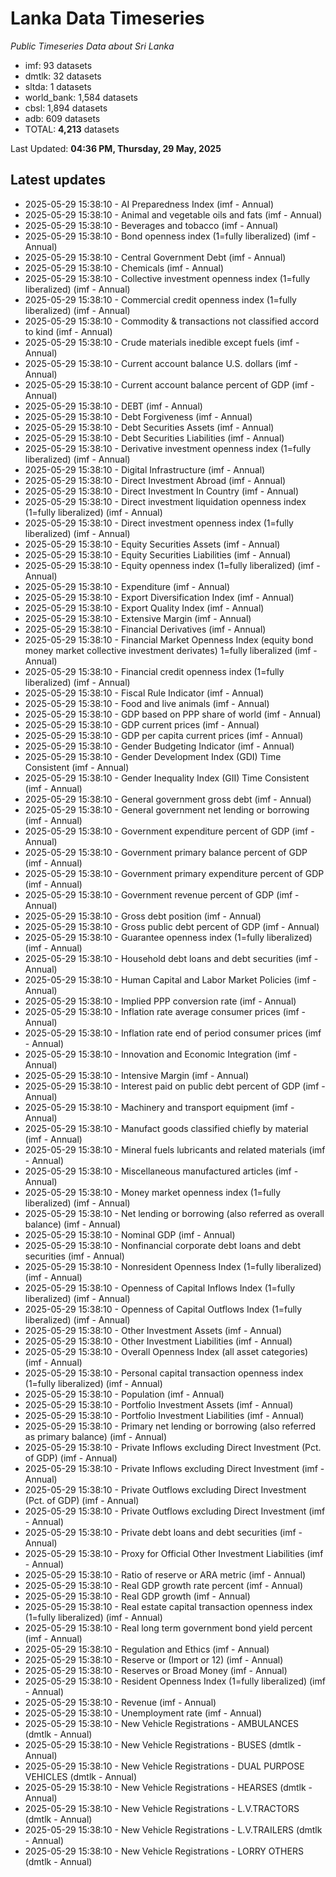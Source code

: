 # Lanka Data Timeseries
*Public Timeseries Data about Sri Lanka*

* imf: 93 datasets
* dmtlk: 32 datasets
* sltda: 1 datasets
* world_bank: 1,584 datasets
* cbsl: 1,894 datasets
* adb: 609 datasets
* TOTAL: **4,213** datasets

Last Updated: **04:36 PM, Thursday, 29 May, 2025**

## Latest updates

* 2025-05-29 15:38:10 - AI Preparedness Index (imf - Annual)
* 2025-05-29 15:38:10 - Animal and vegetable oils and fats (imf - Annual)
* 2025-05-29 15:38:10 - Beverages and tobacco (imf - Annual)
* 2025-05-29 15:38:10 - Bond openness index (1=fully liberalized) (imf - Annual)
* 2025-05-29 15:38:10 - Central Government Debt (imf - Annual)
* 2025-05-29 15:38:10 - Chemicals (imf - Annual)
* 2025-05-29 15:38:10 - Collective investment openness index (1=fully liberalized) (imf - Annual)
* 2025-05-29 15:38:10 - Commercial credit openness index (1=fully liberalized) (imf - Annual)
* 2025-05-29 15:38:10 - Commodity & transactions not classified accord to kind (imf - Annual)
* 2025-05-29 15:38:10 - Crude materials inedible except fuels (imf - Annual)
* 2025-05-29 15:38:10 - Current account balance U.S. dollars (imf - Annual)
* 2025-05-29 15:38:10 - Current account balance percent of GDP (imf - Annual)
* 2025-05-29 15:38:10 - DEBT (imf - Annual)
* 2025-05-29 15:38:10 - Debt Forgiveness (imf - Annual)
* 2025-05-29 15:38:10 - Debt Securities Assets (imf - Annual)
* 2025-05-29 15:38:10 - Debt Securities Liabilities (imf - Annual)
* 2025-05-29 15:38:10 - Derivative investment openness index (1=fully liberalized) (imf - Annual)
* 2025-05-29 15:38:10 - Digital Infrastructure (imf - Annual)
* 2025-05-29 15:38:10 - Direct Investment Abroad (imf - Annual)
* 2025-05-29 15:38:10 - Direct Investment In Country (imf - Annual)
* 2025-05-29 15:38:10 - Direct investment liquidation openness index (1=fully liberalized) (imf - Annual)
* 2025-05-29 15:38:10 - Direct investment openness index (1=fully liberalized) (imf - Annual)
* 2025-05-29 15:38:10 - Equity Securities Assets (imf - Annual)
* 2025-05-29 15:38:10 - Equity Securities Liabilities (imf - Annual)
* 2025-05-29 15:38:10 - Equity openness index (1=fully liberalized) (imf - Annual)
* 2025-05-29 15:38:10 - Expenditure (imf - Annual)
* 2025-05-29 15:38:10 - Export Diversification Index (imf - Annual)
* 2025-05-29 15:38:10 - Export Quality Index (imf - Annual)
* 2025-05-29 15:38:10 - Extensive Margin (imf - Annual)
* 2025-05-29 15:38:10 - Financial Derivatives (imf - Annual)
* 2025-05-29 15:38:10 - Financial Market Openness Index (equity bond money market collective investment derivates) 1=fully liberalized (imf - Annual)
* 2025-05-29 15:38:10 - Financial credit openness index (1=fully liberalized) (imf - Annual)
* 2025-05-29 15:38:10 - Fiscal Rule Indicator (imf - Annual)
* 2025-05-29 15:38:10 - Food and live animals (imf - Annual)
* 2025-05-29 15:38:10 - GDP based on PPP share of world (imf - Annual)
* 2025-05-29 15:38:10 - GDP current prices (imf - Annual)
* 2025-05-29 15:38:10 - GDP per capita current prices (imf - Annual)
* 2025-05-29 15:38:10 - Gender Budgeting Indicator (imf - Annual)
* 2025-05-29 15:38:10 - Gender Development Index (GDI) Time Consistent (imf - Annual)
* 2025-05-29 15:38:10 - Gender Inequality Index (GII) Time Consistent (imf - Annual)
* 2025-05-29 15:38:10 - General government gross debt (imf - Annual)
* 2025-05-29 15:38:10 - General government net lending or borrowing (imf - Annual)
* 2025-05-29 15:38:10 - Government expenditure percent of GDP (imf - Annual)
* 2025-05-29 15:38:10 - Government primary balance percent of GDP (imf - Annual)
* 2025-05-29 15:38:10 - Government primary expenditure percent of GDP (imf - Annual)
* 2025-05-29 15:38:10 - Government revenue percent of GDP (imf - Annual)
* 2025-05-29 15:38:10 - Gross debt position (imf - Annual)
* 2025-05-29 15:38:10 - Gross public debt percent of GDP (imf - Annual)
* 2025-05-29 15:38:10 - Guarantee openness index (1=fully liberalized) (imf - Annual)
* 2025-05-29 15:38:10 - Household debt loans and debt securities (imf - Annual)
* 2025-05-29 15:38:10 - Human Capital and Labor Market Policies (imf - Annual)
* 2025-05-29 15:38:10 - Implied PPP conversion rate (imf - Annual)
* 2025-05-29 15:38:10 - Inflation rate average consumer prices (imf - Annual)
* 2025-05-29 15:38:10 - Inflation rate end of period consumer prices (imf - Annual)
* 2025-05-29 15:38:10 - Innovation and Economic Integration (imf - Annual)
* 2025-05-29 15:38:10 - Intensive Margin (imf - Annual)
* 2025-05-29 15:38:10 - Interest paid on public debt percent of GDP (imf - Annual)
* 2025-05-29 15:38:10 - Machinery and transport equipment (imf - Annual)
* 2025-05-29 15:38:10 - Manufact goods classified chiefly by material (imf - Annual)
* 2025-05-29 15:38:10 - Mineral fuels lubricants and related materials (imf - Annual)
* 2025-05-29 15:38:10 - Miscellaneous manufactured articles (imf - Annual)
* 2025-05-29 15:38:10 - Money market openness index (1=fully liberalized) (imf - Annual)
* 2025-05-29 15:38:10 - Net lending or borrowing (also referred as overall balance) (imf - Annual)
* 2025-05-29 15:38:10 - Nominal GDP (imf - Annual)
* 2025-05-29 15:38:10 - Nonfinancial corporate debt loans and debt securities (imf - Annual)
* 2025-05-29 15:38:10 - Nonresident Openness Index (1=fully liberalized) (imf - Annual)
* 2025-05-29 15:38:10 - Openness of Capital Inflows Index (1=fully liberalized) (imf - Annual)
* 2025-05-29 15:38:10 - Openness of Capital Outflows Index (1=fully liberalized) (imf - Annual)
* 2025-05-29 15:38:10 - Other Investment Assets (imf - Annual)
* 2025-05-29 15:38:10 - Other Investment Liabilities (imf - Annual)
* 2025-05-29 15:38:10 - Overall Openness Index (all asset categories) (imf - Annual)
* 2025-05-29 15:38:10 - Personal capital transaction openness index (1=fully liberalized) (imf - Annual)
* 2025-05-29 15:38:10 - Population (imf - Annual)
* 2025-05-29 15:38:10 - Portfolio Investment Assets (imf - Annual)
* 2025-05-29 15:38:10 - Portfolio Investment Liabilities (imf - Annual)
* 2025-05-29 15:38:10 - Primary net lending or borrowing (also referred as primary balance) (imf - Annual)
* 2025-05-29 15:38:10 - Private Inflows excluding Direct Investment (Pct. of GDP) (imf - Annual)
* 2025-05-29 15:38:10 - Private Inflows excluding Direct Investment (imf - Annual)
* 2025-05-29 15:38:10 - Private Outflows excluding Direct Investment (Pct. of GDP) (imf - Annual)
* 2025-05-29 15:38:10 - Private Outflows excluding Direct Investment (imf - Annual)
* 2025-05-29 15:38:10 - Private debt loans and debt securities (imf - Annual)
* 2025-05-29 15:38:10 - Proxy for Official Other Investment Liabilities (imf - Annual)
* 2025-05-29 15:38:10 - Ratio of reserve or ARA metric (imf - Annual)
* 2025-05-29 15:38:10 - Real GDP growth rate percent (imf - Annual)
* 2025-05-29 15:38:10 - Real GDP growth (imf - Annual)
* 2025-05-29 15:38:10 - Real estate capital transaction openness index (1=fully liberalized) (imf - Annual)
* 2025-05-29 15:38:10 - Real long term government bond yield percent (imf - Annual)
* 2025-05-29 15:38:10 - Regulation and Ethics (imf - Annual)
* 2025-05-29 15:38:10 - Reserve or (Import or 12) (imf - Annual)
* 2025-05-29 15:38:10 - Reserves or Broad Money (imf - Annual)
* 2025-05-29 15:38:10 - Resident Openness Index (1=fully liberalized) (imf - Annual)
* 2025-05-29 15:38:10 - Revenue (imf - Annual)
* 2025-05-29 15:38:10 - Unemployment rate (imf - Annual)
* 2025-05-29 15:38:10 - New Vehicle Registrations - AMBULANCES (dmtlk - Annual)
* 2025-05-29 15:38:10 - New Vehicle Registrations - BUSES (dmtlk - Annual)
* 2025-05-29 15:38:10 - New Vehicle Registrations - DUAL PURPOSE VEHICLES (dmtlk - Annual)
* 2025-05-29 15:38:10 - New Vehicle Registrations - HEARSES (dmtlk - Annual)
* 2025-05-29 15:38:10 - New Vehicle Registrations - L.V.TRACTORS (dmtlk - Annual)
* 2025-05-29 15:38:10 - New Vehicle Registrations - L.V.TRAILERS (dmtlk - Annual)
* 2025-05-29 15:38:10 - New Vehicle Registrations - LORRY OTHERS (dmtlk - Annual)